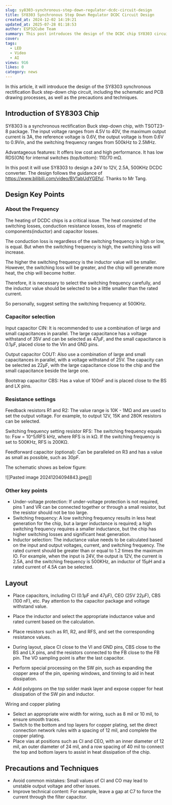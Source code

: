 ```yaml
---
slug: sy8303-synchronous-step-down-regulator-dcdc-circuit-design
title: SY8303 Synchronous Step Down Regulator DCDC Circuit Design
created_at: 2024-12-02 14:19:21
updated_at: 2025-07-28 01:18:53
author: ESP32Cube Team
summary: This post introduces the design of the DCDC chip SY8303 circuit, covering the schematic and PCB drawing processes, along with precautions and tips.
cover:
tags:
  - LED
  - Video
  - AI
views: 916
likes: 0
category: news
---
```


In this article, it will introduce the design of the SY8303 synchronous rectification Buck step-down chip circuit, including the schematic and PCB drawing processes, as well as the precautions and techniques.
## Introduction of SY8303 Chip 

SY8303 is a synchronous rectification Buck step-down chip, with TSOT23-8 package. The input voltage ranges from 4.5V to 40V, the maximum output current is 3A, the reference voltage is 0.6V, the output voltage is from 0.6V to 0.9Vin, and the switching frequency ranges from 500kHz to 2.5MHz.

Advantageous features: It offers low cost and high performance. It has low RDS(ON) for internal switches (top/bottom): 110/70 mΩ.

In this post it will use SY8303 to design a 24V to 12V, 2.5A, 500KHz DCDC converter. The design follows the guidance of https://www.bilibili.com/video/BV1abUdYGEfv/. Thanks to Mr Tang.

## Design Key Points

### About the Frequency

The heating of DCDC chips is a critical issue. The heat consisted of the switching losses, conduction resistance losses, loss of magnetic components(inductor) and capacitor losses.

The conduction loss is regardless of the switching frequency is high or low,  is equal. But when the switching frequency is high, the switching loss will increase.

The higher the switching frequency is the inductor value will be smaller. However, the switching loss will be greater, and the chip will generate more heat, the chip will become hotter. 

Therefore, it is necessary to select the switching frequency carefully, and the inductor value should be selected to be a little smaller than the rated current. 

So personally, suggest setting the switching frequency at 500KHz.

### Capacitor selection

Input capacitor CIN: It is recommended to use a combination of large and small capacitances in parallel. The large capacitance has a voltage withstand of 35V and can be selected as 47μF, and the small capacitance is 0.1μF, placed close to the VIn and GND pins.

Output capacitor COUT: Also use a combination of large and small capacitances in parallel, with a voltage withstand of 25V. The capacity can be selected as 22μF, with the large capacitance close to the chip and the small capacitance beside the large one.

Bootstrap capacitor CBS: Has a value of 100nF and is placed close to the BS and LX pins.

### Resistance settings

Feedback resistors R1 and R2: The value range is 10K - 1MΩ and are used to set the output voltage. For example, to output 12V, 15K and 280K resistors can be selected.

Switching frequency setting resistor RFS: The switching frequency equals to: Fsw = 10^5/RFS kHz, where RFS is in kΩ. If the switching frequency is set to 500KHz, RFS is 200KΩ.

Feedforward capacitor (optional): Can be paralleled on R3 and has a value as small as possible, such as 30pF.

The schematic shows as below figure:

![[Pasted image 20241204094843.jpeg]]

### Other key points

- Under-voltage protection: If under-voltage protection is not required, pins 1 and VR can be connected together or through a small resistor, but the resistor should not be too large.
- Switching frequency: A low switching frequency results in less heat generation for the chip, but a larger inductance is required; a high switching frequency requires a smaller inductance, but the chip has higher switching losses and significant heat generation.
- Inductor selection: The inductance value needs to be calculated based on the input and output voltages, current, and switching frequency. The rated current should be greater than or equal to 1.2 times the maximum IO. For example, when the input is 24V, the output is 12V, the current is 2.5A, and the switching frequency is 500KHz, an inductor of 15μH and a rated current of 4.5A can be selected.

## Layout

- Place capacitors, including CI (0.1μF and 47μF), CEO (25V 22μF), CBS (100 nF), etc. Pay attention to the capacitor package and voltage withstand value.
- Place the inductor and select the appropriate inductance value and rated current based on the calculation.
- Place resistors such as R1, R2, and RFS, and set the corresponding resistance values.


- During layout, place CI close to the VI and GND pins, CBS close to the BS and LX pins, and the resistors connected to the FB close to the FB pin. The VO sampling point is after the last capacitor.
- Perform special processing on the SW pin, such as expanding the copper area of the pin, opening windows, and tinning to aid in heat dissipation.
- Add polygons on the top solder mask layer and expose copper for heat dissipation of the SW pin and inductor.

Wiring and copper plating

- Select an appropriate wire width for wiring, such as 8 mil or 10 mil, to ensure smooth traces.
- Switch to the bottom and top layers for copper plating, set the direct connection network rules with a spacing of 12 mil, and complete the copper plating.
- Place vias at positions such as CI and CEO, with an inner diameter of 12 mil, an outer diameter of 24 mil, and a row spacing of 40 mil to connect the top and bottom layers to assist in heat dissipation of the chip.

## Precautions and Techniques

- Avoid common mistakes: Small values of CI and CO may lead to unstable output voltage and other issues.
- Improve technical content: For example, leave a gap at C7 to force the current through the filter capacitor.
